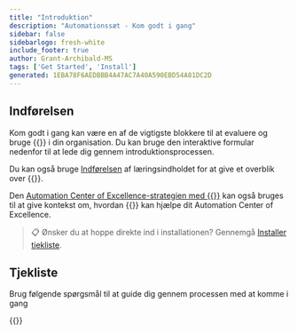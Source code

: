 ```yaml
---
title: "Introduktion"
description: "Automationssæt - Kom godt i gang"
sidebar: false
sidebarlogo: fresh-white
include_footer: true
author: Grant-Archibald-MS
tags: ['Get Started', 'Install']
generated: 1EBA78F6AEDBBB4A47AC7A40A590EBD54A81DC2D
---
```


## Indførelsen

Kom godt i gang kan være en af de vigtigste blokkere til at evaluere og bruge {{<product-name>}} i din organisation. Du kan bruge den interaktive formular nedenfor til at lede dig gennem introduktionsprocessen.

Du kan også bruge [Indførelsen](https://learn.microsoft.com/power-automate/guidance/automation-kit/overview/introduction) af læringsindholdet for at give et overblik over {{<product-name>}}.

Den [Automation Center of Excellence-strategien med {{<product-name>}}](https://learn.microsoft.com/power-automate/guidance/automation-kit/overview/automation-coe-strategy) kan også bruges til at give kontekst om, hvordan {{<product-name>}} kan hjælpe dit Automation Center of Excellence.

> 📋 Ønsker du at hoppe direkte ind i installationen? Gennemgå [Installer tjekliste](/da/get-started/install-checklist).

## Tjekliste

Brug følgende spørgsmål til at guide dig gennem processen med at komme i gang

{{<questions name="/content/da/checklist.json" completed="Tak, fordi du kom i gang med at give feedback" showNavigationButtons="false" locale="da">}}

